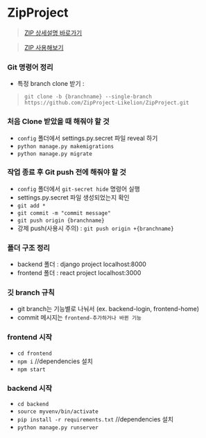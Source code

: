 # ZipProject

> [ZIP 상세설명 바로가기](https://bit.ly/3oIIm6g)

> [ZIP 사용해보기](http://13.124.164.255)

### Git 명령어 정리
- 특정 branch clone 받기 :

> `git clone -b {branchname} --single-branch https://github.com/ZipProject-Likelion/ZipProject.git`
  
### 처음 Clone 받았을 때 해줘야 할 것
- `config` 폴더에서 settings.py.secret 파일 reveal 하기
- `python manage.py makemigrations`
- `python manage.py migrate`

### 작업 종료 후 Git push 전에 해줘야 할 것
- `config` 폴더에서 `git-secret hide` 명령어 실행
- settings.py.secret 파일 생성되었는지 확인
- `git add *`
- `git commit -m "commit message"`
- `git push origin {branchname}`
- 강제 push(사용시 주의) : `git push origin +{branchname}`

### 폴더 구조 정리
- backend 폴더 : django project localhost:8000
- frontend 폴더 : react project localhost:3000

### 깃 branch 규칙
- git branch는 기능별로 나눠서 (ex. backend-login, frontend-home)
- commit 메시지는 `frontend-추가하거나 바뀐 기능`


### frontend 시작
- `cd frontend`
- `npm i` //dependencies 설치
- `npm start`

### backend 시작
- `cd backend`
- `source myvenv/bin/activate`
- `pip install -r requirements.txt` //dependencies 설치
- `python manage.py runserver`
